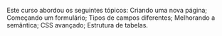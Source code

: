 Este curso abordou os seguintes tópicos:
Criando uma nova página; Começando um formulário; Tipos de campos diferentes; Melhorando a semântica; CSS avançado; Estrutura de tabelas.
